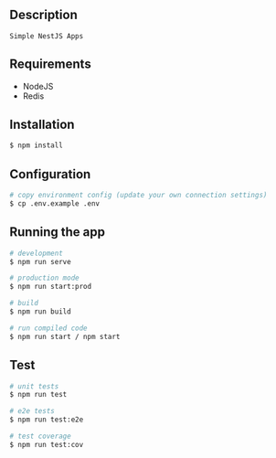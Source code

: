 ## Description

```
Simple NestJS Apps
```

## Requirements
- NodeJS
- Redis

## Installation

```bash
$ npm install
```

## Configuration
```bash
# copy environment config (update your own connection settings)
$ cp .env.example .env
```

## Running the app

```bash
# development
$ npm run serve

# production mode
$ npm run start:prod

# build
$ npm run build

# run compiled code
$ npm run start / npm start
```

## Test

```bash
# unit tests
$ npm run test

# e2e tests
$ npm run test:e2e

# test coverage
$ npm run test:cov
```